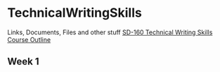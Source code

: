 # TechnicalWritingSkills

Links, Documents, Files and other stuff
[SD-160 Technical Writing Skills Course Outline](https://github.com/jniziol/TechnicalWritingSkills/raw/master/SD-160%20Technical%20Writing%20Skills%20Course%20Outline%202018-2019.pdf)

## Week 1
